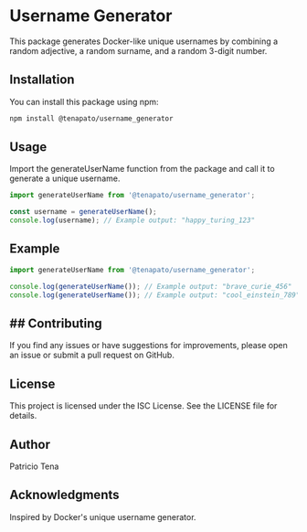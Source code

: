 # Username Generator

This package generates Docker-like unique usernames by combining a random adjective, a random surname, and a random 3-digit number.

## Installation

You can install this package using npm:

```sh
npm install @tenapato/username_generator
```

## Usage

Import the generateUserName function from the package and call it to generate a unique username.

```js
import generateUserName from '@tenapato/username_generator';

const username = generateUserName();
console.log(username); // Example output: "happy_turing_123"
```

## Example

```js
import generateUserName from '@tenapato/username_generator';

console.log(generateUserName()); // Example output: "brave_curie_456"
console.log(generateUserName()); // Example output: "cool_einstein_789"
```

## ## Contributing
If you find any issues or have suggestions for improvements, please open an issue or submit a pull request on GitHub.

## License
This project is licensed under the ISC License. See the LICENSE file for details.

## Author
Patricio Tena

## Acknowledgments
Inspired by Docker's unique username generator.